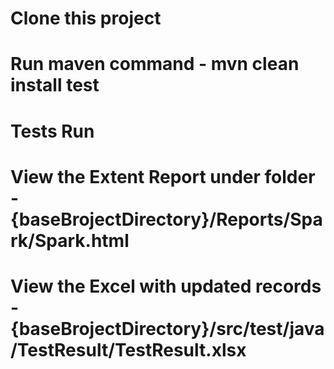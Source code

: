 # Clone this project
# Run maven command - mvn clean install test
# Tests Run

# View the Extent Report under folder - {baseBrojectDirectory}/Reports/Spark/Spark.html
# View the Excel with updated records - {baseBrojectDirectory}/src/test/java/TestResult/TestResult.xlsx
